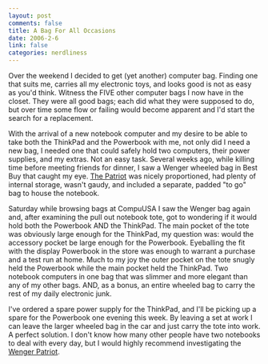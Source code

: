 ```yaml
--- 
layout: post
comments: false
title: A Bag For All Occasions
date: 2006-2-6
link: false
categories: nerdliness
---
```

Over the weekend I decided to get (yet another) computer bag. Finding one that suits me, carries all my electronic toys, and looks good is not as easy as you'd think. Witness the FIVE other computer bags I now have in the closet. They were all good bags; each did what they were supposed to do, but over time some flow or failing would become apparent and I'd start the search for a replacement.

With the arrival of a new notebook computer and my desire to be able to take both the ThinkPad and the Powerbook with me, not only did I need a new bag, I needed one that could safely hold two computers, their power supplies, and my extras. Not an easy task. Several weeks ago, while killing time before meeting friends for dinner, I saw a Wenger wheeled bag in Best Buy that caught my eye. <a href="http://www.wengerna.com/browse/product.jsp?prod_id=8239&amp;cat_id=14&amp;cat_name=Wenger%20Gear&amp;sub_cat_id=63" title="The PATRIOT">The Patriot</a> was nicely proportioned, had plenty of internal storage, wasn't gaudy, and included a separate, padded "to go" bag to house the notebook.

Saturday while browsing bags at CompuUSA I saw the Wenger bag again and, after examining the pull out notebook tote, got to wondering if it would hold both the Powerbook AND the ThinkPad. The main pocket of the tote was obviously large enough for the ThinkPad, my question was: would the accessory pocket be large enough for the Powerbook. Eyeballing the fit with the display Powerbook in the store was enough to warrant a purchase and a test run at home. Much to my  joy the outer pocket on the tote snugly held the Powerbook while the main pocket held the ThinkPad.  Two notebook computers in one bag that was slimmer and more elegant than any of my other bags. AND, as a bonus, an entire wheeled bag to carry the rest of my daily electronic junk.

I've ordered a spare power supply for the ThinkPad, and I'll be picking up a spare for the Powerbook one evening this week. By leaving a set at work I can leave the larger wheeled bag in the car and just carry the tote into work. A perfect solution. I don't know how many other people have two notebooks to deal with every day, but I would highly recommend investigating the <a href="http://www.wengerna.com/browse/product.jsp?prod_id=8239&amp;cat_id=14&amp;cat_name=Wenger%20Gear&amp;sub_cat_id=63" title="The PATRIOT">Wenger Patriot</a>.
